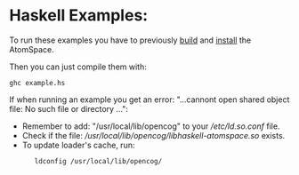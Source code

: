 Haskell Examples:
================

To run these examples you have to previously
[build](https://github.com/opencog/atomspace#building-atomspace) and
[install](https://github.com/opencog/atomspace#install) the AtomSpace.

Then you can just compile them with:
```
ghc example.hs
```

If when running an example you get an error: "...cannont open shared object
file: No such file or directory ...":
  - Remember to add: "/usr/local/lib/opencog" to your */etc/ld.so.conf* file.
  - Check if the file: */usr/local/lib/opencog/libhaskell-atomspace.so* exists.
  - To update loader's cache, run:
    ```
       ldconfig /usr/local/lib/opencog/
    ```


